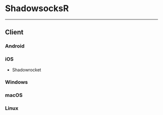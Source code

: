 # ShadowsocksR

---

## Client

### Android

### iOS

* Shadowrocket

### Windows

### macOS

### Linux

